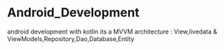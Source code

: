 # Android_Development
android  development with kotlin
its a MVVM architecture : View,livedata & ViewModels,Repository,Dao,Database,Entity
